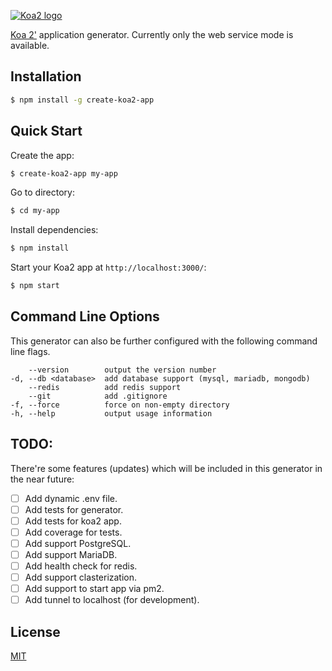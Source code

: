 [![Koa2 logo](https://image.ibb.co/dgxkMc/logo.png)](http://koajs.com/)

[Koa 2'](https://github.com/koajs/koa) application generator. Currently only the web service mode is available.

## Installation

```sh
$ npm install -g create-koa2-app
```

## Quick Start

Create the app:

```bash
$ create-koa2-app my-app
```

Go to directory:

```bash
$ cd my-app
```

Install dependencies:

```bash
$ npm install
```

Start your Koa2 app at `http://localhost:3000/`:

```bash
$ npm start
```

## Command Line Options

This generator can also be further configured with the following command line flags.

        --version        output the version number
    -d, --db <database>  add database support (mysql, mariadb, mongodb)
        --redis          add redis support
        --git            add .gitignore
    -f, --force          force on non-empty directory
    -h, --help           output usage information

## TODO:

There're some features (updates) which will be included in this generator in the near future:

* [ ] Add dynamic .env file.
* [ ] Add tests for generator.
* [ ] Add tests for koa2 app.
* [ ] Add coverage for tests.
* [ ] Add support PostgreSQL.
* [ ] Add support MariaDB.
* [ ] Add health check for redis.
* [ ] Add support clasterization.
* [ ] Add support to start app via pm2.
* [ ] Add tunnel to localhost (for development).

## License

[MIT](LICENSE)
